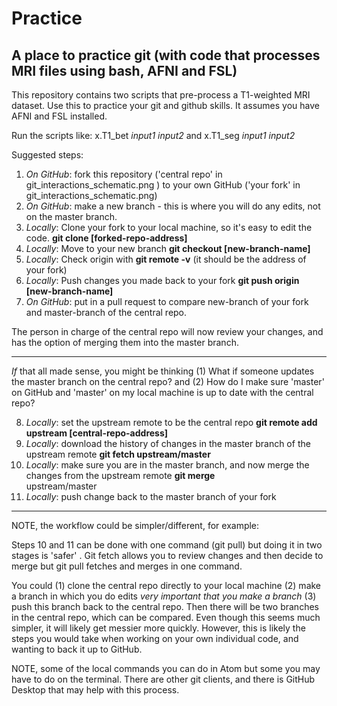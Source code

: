 # Practice

A place to practice git (with code that processes MRI files using bash, AFNI and FSL)
--------------

This repository contains two scripts that pre-process a T1-weighted MRI dataset. 
Use this to practice your git and github skills. 
It assumes you have AFNI and FSL installed.

Run the scripts like:
x.T1_bet *input1* *input2* and 
x.T1_seg *input1* *input2*

Suggested steps:

1. *On GitHub*: fork this repository ('central repo' in git_interactions_schematic.png ) to your own GitHub ('your fork' in
   git_interactions_schematic.png)
2. *On GitHub*: make a new branch  - this is where you will do any edits, not on the master branch. 
3. *Locally*: Clone your fork to your local machine, so it's easy to edit the code.   **git clone [forked-repo-address]**
4. *Locally*: Move to your new branch **git checkout [new-branch-name]**
5. *Locally*: Check origin with **git remote -v** (it should be the address of your fork)
6. *Locally*: Push changes you made back to your fork  **git push origin [new-branch-name]** 
7. *On GitHub*: put in a pull request to compare new-branch of your fork and master-branch of the central repo. 

The person in charge of the central repo will now review your changes, and has the option of merging them into the master branch.

-------------

*If* that all made sense, you might be thinking (1) What if someone updates the master branch on the central repo? and (2) How do I make sure 'master' on GitHub and 'master' on my local machine is up to date with the central repo?

8.  *Locally*: set the upstream remote to be the central repo  **git remote add upstream [central-repo-address]**
9. *Locally*: download the history of changes in the master branch of the upstream remote   **git fetch upstream/master**
10. *Locally*: make sure you are in the master branch, and now merge the changes from the upstream remote  **git merge**  
    upstream/master
11. *Locally*: push change back to the master branch of your fork

--------------

NOTE, the workflow could be simpler/different, for example:

Steps 10 and 11 can be done with one command (git pull) but doing it in two stages is 'safer' . Git fetch allows you to review changes and then decide to merge but git pull fetches and merges in one command.

You could (1) clone the central repo directly to your local machine (2) make a branch in which you do edits *very important that you make a branch* (3) push this branch back to the central repo. Then there will be two branches in the central repo, which can be compared. Even though this seems much simpler, it will likely get messier more quickly. However, this is likely the steps you would take when working on your own individual code, and wanting to back it up to GitHub. 

NOTE, some of the local commands you can do in Atom but some you may have to do on the terminal. There are other git clients, and there is GitHub Desktop that may help with this process. 






